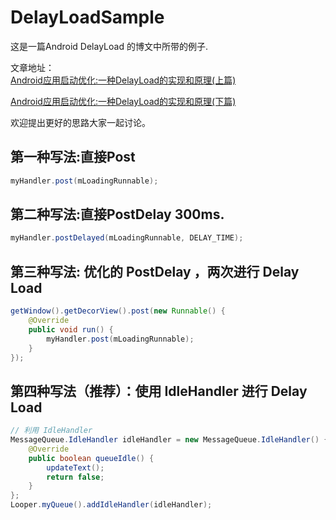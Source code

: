 # DelayLoadSample
这是一篇Android DelayLoad 的博文中所带的例子.

文章地址：  
[Android应用启动优化:一种DelayLoad的实现和原理(上篇)](https://www.androidperformance.com/2015/11/18/Android-app-lunch-optimize-delay-load/)

[Android应用启动优化:一种DelayLoad的实现和原理(下篇)](https://www.androidperformance.com/2015/12/29/Android%E5%BA%94%E7%94%A8%E5%90%AF%E5%8A%A8%E4%BC%98%E5%8C%96-%E4%B8%80%E7%A7%8DDelayLoad%E7%9A%84%E5%AE%9E%E7%8E%B0%E5%92%8C%E5%8E%9F%E7%90%86-%E4%B8%8B%E7%AF%87/)

欢迎提出更好的思路大家一起讨论。

## 第一种写法:直接Post
```java
myHandler.post(mLoadingRunnable);
```

## 第二种写法:直接PostDelay 300ms.
```java
myHandler.postDelayed(mLoadingRunnable, DELAY_TIME);
```

## 第三种写法: 优化的 PostDelay ，两次进行 Delay Load
```java
getWindow().getDecorView().post(new Runnable() {
    @Override
    public void run() {
        myHandler.post(mLoadingRunnable);
    }
});
```

## 第四种写法（推荐）：使用 IdleHandler 进行 Delay Load
```java
// 利用 IdleHandler
MessageQueue.IdleHandler idleHandler = new MessageQueue.IdleHandler() {
    @Override
    public boolean queueIdle() {
        updateText();
        return false;
    }
};
Looper.myQueue().addIdleHandler(idleHandler);
```

